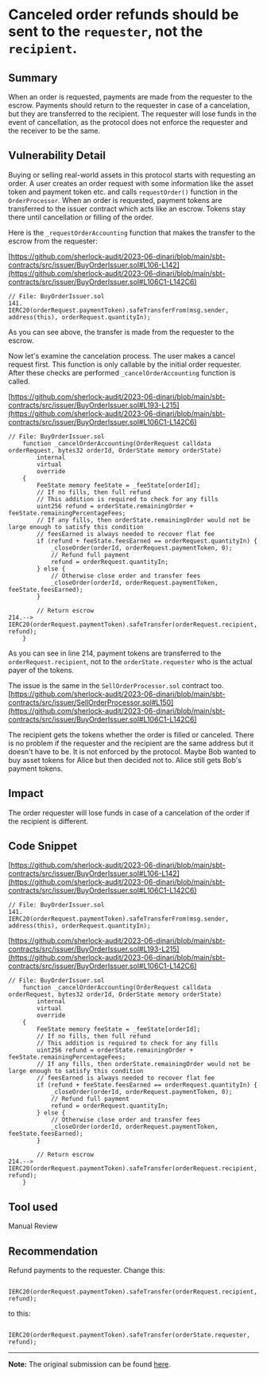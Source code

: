 # Canceled order refunds should be sent to the `requester`, not the `recipient`.

## Summary

When an order is requested, payments are made from the requester to the escrow. Payments should return to the requester in case of a cancelation, but they are transferred to the recipient. The requester will lose funds in the event of cancellation, as the protocol does not enforce the requester and the receiver to be the same.

## Vulnerability Detail

Buying or selling real-world assets in this protocol starts with requesting an order. A user creates an order request with some information like the asset token and payment token etc. and calls `requestOrder()` function in the `OrderProcessor`. When an order is requested, payment tokens are transferred to the issuer contract which acts like an escrow. Tokens stay there until cancellation or filling of the order.

Here is the `_requestOrderAccounting` function that makes the transfer to the escrow from the requester:

[https://github.com/sherlock-audit/2023-06-dinari/blob/main/sbt-contracts/src/issuer/BuyOrderIssuer.sol#L106-L142](https://github.com/sherlock-audit/2023-06-dinari/blob/main/sbt-contracts/src/issuer/BuyOrderIssuer.sol#L106C1-L142C6)

```solidity
// File: BuyOrderIssuer.sol
141.     IERC20(orderRequest.paymentToken).safeTransferFrom(msg.sender, address(this), orderRequest.quantityIn);
```

As you can see above, the transfer is made from the requester to the escrow.

Now let's examine the cancelation process. The user makes a cancel request first. This function is only callable by the initial order requester. After these checks are performed `_cancelOrderAccounting` function is called.

[https://github.com/sherlock-audit/2023-06-dinari/blob/main/sbt-contracts/src/issuer/BuyOrderIssuer.sol#L193-L215](https://github.com/sherlock-audit/2023-06-dinari/blob/main/sbt-contracts/src/issuer/BuyOrderIssuer.sol#L106C1-L142C6)

```solidity
// File: BuyOrderIssuer.sol
    function _cancelOrderAccounting(OrderRequest calldata orderRequest, bytes32 orderId, OrderState memory orderState)
        internal
        virtual
        override
    {
        FeeState memory feeState = _feeState[orderId];
        // If no fills, then full refund
        // This addition is required to check for any fills
        uint256 refund = orderState.remainingOrder + feeState.remainingPercentageFees;
        // If any fills, then orderState.remainingOrder would not be large enough to satisfy this condition
        // feesEarned is always needed to recover flat fee
        if (refund + feeState.feesEarned == orderRequest.quantityIn) {
            _closeOrder(orderId, orderRequest.paymentToken, 0);
            // Refund full payment
            refund = orderRequest.quantityIn;
        } else {
            // Otherwise close order and transfer fees
            _closeOrder(orderId, orderRequest.paymentToken, feeState.feesEarned);
        }

        // Return escrow
214.--> IERC20(orderRequest.paymentToken).safeTransfer(orderRequest.recipient, refund);
    }
```

As you can see in line 214, payment tokens are transferred to the `orderRequest.recipient`, not to the `orderState.requester` who is the actual payer of the tokens.

The issue is the same in the `SellOrderProcessor.sol` contract too.  
[https://github.com/sherlock-audit/2023-06-dinari/blob/main/sbt-contracts/src/issuer/SellOrderProcessor.sol#L150](https://github.com/sherlock-audit/2023-06-dinari/blob/main/sbt-contracts/src/issuer/BuyOrderIssuer.sol#L106C1-L142C6)

The recipient gets the tokens whether the order is filled or canceled. There is no problem if the requester and the recipient are the same address but it doesn't have to be. It is not enforced by the protocol. Maybe Bob wanted to buy asset tokens for Alice but then decided not to. Alice still gets Bob's payment tokens.

## Impact

The order requester will lose funds in case of a cancelation of the order if the recipient is different.

## Code Snippet

[https://github.com/sherlock-audit/2023-06-dinari/blob/main/sbt-contracts/src/issuer/BuyOrderIssuer.sol#L106-L142](https://github.com/sherlock-audit/2023-06-dinari/blob/main/sbt-contracts/src/issuer/BuyOrderIssuer.sol#L106C1-L142C6)

```solidity
// File: BuyOrderIssuer.sol
141.     IERC20(orderRequest.paymentToken).safeTransferFrom(msg.sender, address(this), orderRequest.quantityIn);
```

[https://github.com/sherlock-audit/2023-06-dinari/blob/main/sbt-contracts/src/issuer/BuyOrderIssuer.sol#L193-L215](https://github.com/sherlock-audit/2023-06-dinari/blob/main/sbt-contracts/src/issuer/BuyOrderIssuer.sol#L106C1-L142C6)

```solidity
// File: BuyOrderIssuer.sol
    function _cancelOrderAccounting(OrderRequest calldata orderRequest, bytes32 orderId, OrderState memory orderState)
        internal
        virtual
        override
    {
        FeeState memory feeState = _feeState[orderId];
        // If no fills, then full refund
        // This addition is required to check for any fills
        uint256 refund = orderState.remainingOrder + feeState.remainingPercentageFees;
        // If any fills, then orderState.remainingOrder would not be large enough to satisfy this condition
        // feesEarned is always needed to recover flat fee
        if (refund + feeState.feesEarned == orderRequest.quantityIn) {
            _closeOrder(orderId, orderRequest.paymentToken, 0);
            // Refund full payment
            refund = orderRequest.quantityIn;
        } else {
            // Otherwise close order and transfer fees
            _closeOrder(orderId, orderRequest.paymentToken, feeState.feesEarned);
        }

        // Return escrow
214.--> IERC20(orderRequest.paymentToken).safeTransfer(orderRequest.recipient, refund);
    }
```

## Tool used

Manual Review

## Recommendation

Refund payments to the requester. Change this:

```solidity
   IERC20(orderRequest.paymentToken).safeTransfer(orderRequest.recipient, refund);
```

to this:

```solidity
   IERC20(orderRequest.paymentToken).safeTransfer(orderState.requester, refund);
```

---

**Note:** The original submission can be found [here](https://github.com/sherlock-audit/2023-06-dinari-judging/issues/99).
